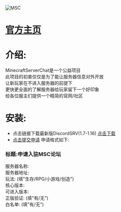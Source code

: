 ![MSC](https://ftp.bmp.ovh/imgs/2020/08/3565a01a366bbc44.png "MinecraftServerChat")  
# [**官方主页**](https://discord.gg/fSWTMj7)  
# 介绍:  
MinecraftServerChat是一个公益项目  
此项目的初衷仅仅是为了能让服务器信息对外开放  
让新玩家在不进入服务器的前提下  
更快更全面的了解服务器给玩家留下一个好印象  
给各位服主们提供一个精简的官网/社区
# 安装:
* 点击链接下载最新版DiscordSRV(1.7-1.16) [点击下载](https://www.spigotmc.org/resources/discordsrv.18494/download?version=342961)  
* [点击提交申请](https://github.com/1368139692/MinecraftServerChat-Bot/issues) 申请格式如下:  
### 标题:申请入驻MSC论坛  
  服务器名称:  
  服务器地址:  
  玩法:  (填"生存/RPG/小游戏/创造")  
  核心版本:  
  可进入版本:  
  正版验证:  (填"有/无")  
  白名单:   (填"有/无")  
